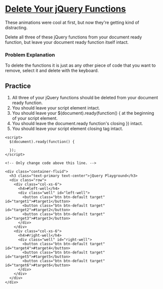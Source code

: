 # [Delete Your jQuery Functions](https://www.freecodecamp.org/learn/front-end-development-libraries/jquery/delete-your-jquery-functions)

These animations were cool at first, but now they're getting kind of distracting.

Delete all three of these jQuery functions from your document ready function, but leave your document ready function itself intact.

### Problem Explanation
To delete the functions it is just as any other piece of code that you want to remove, select it and delete with the keyboard.

## Practice

1. All three of your jQuery functions should be deleted from your document ready function.
2. You should leave your script element intact.
3. You should leave your $(document).ready(function() { at the beginning of your script element.
4. You should leave the document.ready function's closing }) intact.
5. You should leave your script element closing tag intact.

```
<script>
  $(document).ready(function() {

  });
</script>

<!-- Only change code above this line. -->

<div class="container-fluid">
  <h3 class="text-primary text-center">jQuery Playground</h3>
  <div class="row">
    <div class="col-xs-6">
      <h4>#left-well</h4>
      <div class="well" id="left-well">
        <button class="btn btn-default target" id="target1">#target1</button>
        <button class="btn btn-default target" id="target2">#target2</button>
        <button class="btn btn-default target" id="target3">#target3</button>
      </div>
    </div>
    <div class="col-xs-6">
      <h4>#right-well</h4>
      <div class="well" id="right-well">
        <button class="btn btn-default target" id="target4">#target4</button>
        <button class="btn btn-default target" id="target5">#target5</button>
        <button class="btn btn-default target" id="target6">#target6</button>
      </div>
    </div>
  </div>
</div>
```